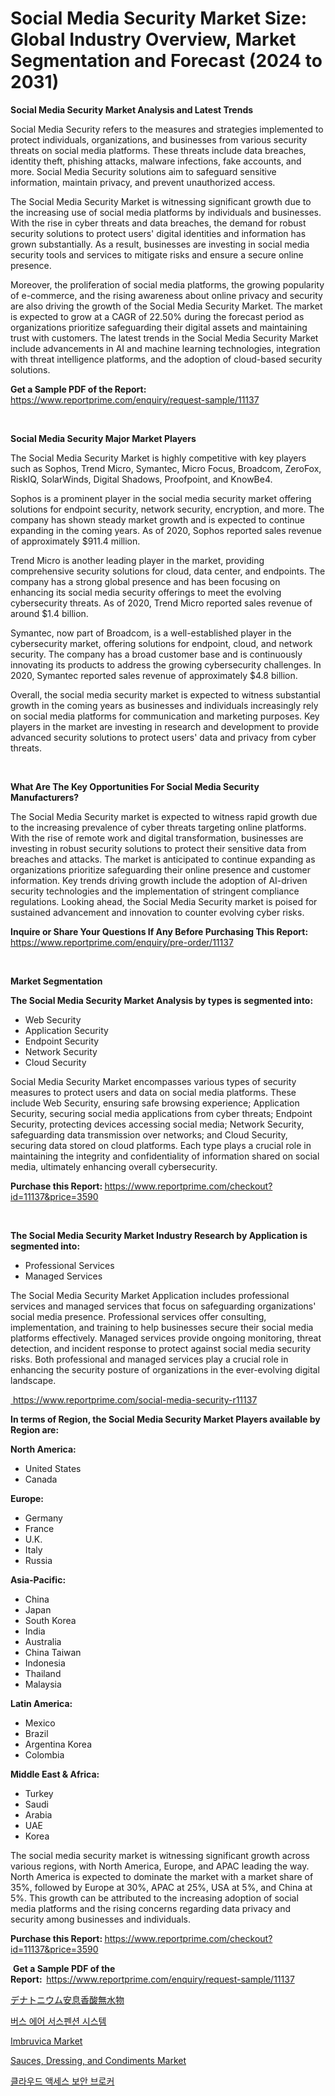 <p><h1>Social Media Security Market Size: Global Industry Overview, Market Segmentation and Forecast (2024 to 2031)</h1></p><p><strong>Social Media Security Market Analysis and Latest Trends</strong></p>
<p><p>Social Media Security refers to the measures and strategies implemented to protect individuals, organizations, and businesses from various security threats on social media platforms. These threats include data breaches, identity theft, phishing attacks, malware infections, fake accounts, and more. Social Media Security solutions aim to safeguard sensitive information, maintain privacy, and prevent unauthorized access.</p><p>The Social Media Security Market is witnessing significant growth due to the increasing use of social media platforms by individuals and businesses. With the rise in cyber threats and data breaches, the demand for robust security solutions to protect users' digital identities and information has grown substantially. As a result, businesses are investing in social media security tools and services to mitigate risks and ensure a secure online presence.</p><p>Moreover, the proliferation of social media platforms, the growing popularity of e-commerce, and the rising awareness about online privacy and security are also driving the growth of the Social Media Security Market. The market is expected to grow at a CAGR of 22.50% during the forecast period as organizations prioritize safeguarding their digital assets and maintaining trust with customers. The latest trends in the Social Media Security Market include advancements in AI and machine learning technologies, integration with threat intelligence platforms, and the adoption of cloud-based security solutions.</p></p>
<p><strong>Get a Sample PDF of the Report:&nbsp;</strong> <a href="https://www.reportprime.com/enquiry/request-sample/11137">https://www.reportprime.com/enquiry/request-sample/11137</a></p>
<p>&nbsp;</p>
<p><strong>Social Media Security Major Market Players</strong></p>
<p><p>The Social Media Security Market is highly competitive with key players such as Sophos, Trend Micro, Symantec, Micro Focus, Broadcom, ZeroFox, RiskIQ, SolarWinds, Digital Shadows, Proofpoint, and KnowBe4. </p><p>Sophos is a prominent player in the social media security market offering solutions for endpoint security, network security, encryption, and more. The company has shown steady market growth and is expected to continue expanding in the coming years. As of 2020, Sophos reported sales revenue of approximately $911.4 million.</p><p>Trend Micro is another leading player in the market, providing comprehensive security solutions for cloud, data center, and endpoints. The company has a strong global presence and has been focusing on enhancing its social media security offerings to meet the evolving cybersecurity threats. As of 2020, Trend Micro reported sales revenue of around $1.4 billion.</p><p>Symantec, now part of Broadcom, is a well-established player in the cybersecurity market, offering solutions for endpoint, cloud, and network security. The company has a broad customer base and is continuously innovating its products to address the growing cybersecurity challenges. In 2020, Symantec reported sales revenue of approximately $4.8 billion.</p><p>Overall, the social media security market is expected to witness substantial growth in the coming years as businesses and individuals increasingly rely on social media platforms for communication and marketing purposes. Key players in the market are investing in research and development to provide advanced security solutions to protect users' data and privacy from cyber threats.</p></p>
<p>&nbsp;</p>
<p><strong>What Are The Key Opportunities For Social Media Security Manufacturers?</strong></p>
<p><p>The Social Media Security market is expected to witness rapid growth due to the increasing prevalence of cyber threats targeting online platforms. With the rise of remote work and digital transformation, businesses are investing in robust security solutions to protect their sensitive data from breaches and attacks. The market is anticipated to continue expanding as organizations prioritize safeguarding their online presence and customer information. Key trends driving growth include the adoption of AI-driven security technologies and the implementation of stringent compliance regulations. Looking ahead, the Social Media Security market is poised for sustained advancement and innovation to counter evolving cyber risks.</p></p>
<p><strong>Inquire or Share Your Questions If Any Before Purchasing This Report:</strong> <a href="https://www.reportprime.com/enquiry/pre-order/11137">https://www.reportprime.com/enquiry/pre-order/11137</a></p>
<p>&nbsp;</p>
<p><strong>Market Segmentation</strong></p>
<p><strong>The Social Media Security Market Analysis by types is segmented into:</strong></p>
<p><ul><li>Web Security</li><li>Application Security</li><li>Endpoint Security</li><li>Network Security</li><li>Cloud Security</li></ul></p>
<p><p>Social Media Security Market encompasses various types of security measures to protect users and data on social media platforms. These include Web Security, ensuring safe browsing experience; Application Security, securing social media applications from cyber threats; Endpoint Security, protecting devices accessing social media; Network Security, safeguarding data transmission over networks; and Cloud Security, securing data stored on cloud platforms. Each type plays a crucial role in maintaining the integrity and confidentiality of information shared on social media, ultimately enhancing overall cybersecurity.</p></p>
<p><strong>Purchase this Report:&nbsp;</strong><a href="https://www.reportprime.com/checkout?id=11137&price=3590">https://www.reportprime.com/checkout?id=11137&price=3590</a></p>
<p>&nbsp;</p>
<p><strong>The Social Media Security Market Industry Research by Application is segmented into:</strong></p>
<p><ul><li>Professional Services</li><li>Managed Services</li></ul></p>
<p><p>The Social Media Security Market Application includes professional services and managed services that focus on safeguarding organizations' social media presence. Professional services offer consulting, implementation, and training to help businesses secure their social media platforms effectively. Managed services provide ongoing monitoring, threat detection, and incident response to protect against social media security risks. Both professional and managed services play a crucial role in enhancing the security posture of organizations in the ever-evolving digital landscape.</p></p>
<p><a href="https://www.reportprime.com/social-media-security-r11137">&nbsp;https://www.reportprime.com/social-media-security-r11137</a></p>
<p><strong>In terms of Region, the Social Media Security Market Players available by Region are:</strong></p>
<p>
    <p> <strong> North America: </strong>
        <ul>
            <li>United States</li>
            <li>Canada</li>
        </ul>
        </p> 
    <p> <strong> Europe: </strong>
        <ul>
            <li>Germany</li>
            <li>France</li>
            <li>U.K.</li>
            <li>Italy</li>
            <li>Russia</li>
        </ul>
        </p> 
    <p> <strong> Asia-Pacific: </strong>
        <ul>
            <li>China</li>
            <li>Japan</li>
            <li>South Korea</li>
            <li>India</li>
            <li>Australia</li>
            <li>China Taiwan</li>
            <li>Indonesia</li>
            <li>Thailand</li>
            <li>Malaysia</li>
        </ul>
        </p> 
    <p> <strong> Latin America: </strong>
        <ul>
            <li>Mexico</li>
            <li>Brazil</li>
            <li>Argentina Korea</li>
            <li>Colombia</li>
        </ul>
        </p> 
    <p> <strong> Middle East & Africa: </strong>
        <ul>
            <li>Turkey</li>
            <li>Saudi</li>
            <li>Arabia</li>
            <li>UAE</li>
            <li>Korea</li>
        </ul>
    </p>
    </p>
<p><p>The social media security market is witnessing significant growth across various regions, with North America, Europe, and APAC leading the way. North America is expected to dominate the market with a market share of 35%, followed by Europe at 30%, APAC at 25%, USA at 5%, and China at 5%. This growth can be attributed to the increasing adoption of social media platforms and the rising concerns regarding data privacy and security among businesses and individuals.</p></p>
<p><strong>Purchase this Report: </strong><a href="https://www.reportprime.com/checkout?id=11137&price=3590">https://www.reportprime.com/checkout?id=11137&price=3590</a></p>
<p>&nbsp;<strong>Get a Sample PDF of the Report:&nbsp;&nbsp;</strong><a href="https://www.reportprime.com/enquiry/request-sample/11137">https://www.reportprime.com/enquiry/request-sample/11137</a></p>
<p><strong></strong></p>
<p><p><a href="https://github.com/AbigaleHuel/Market-Research-Report-List-2/blob/main/5999896122199.md">デナトニウム安息香酸無水物</a></p><p><a href="https://medium.com/@zackeiracotton82024/%EA%B8%80%EB%A1%9C%EB%B2%8C-%EB%B2%84%EC%8A%A4-%EA%B3%B5%EA%B8%B0-%EC%84%9C%EC%8A%A4%ED%8E%9C%EC%85%98-%EC%8B%9C%EC%8A%A4%ED%85%9C-%EC%8B%9C%EC%9E%A5-%EC%A0%9C%ED%92%88-%EC%9C%A0%ED%98%95-%EC%88%98%EB%8F%99-%EA%B3%B5%EA%B8%B0-%EC%84%9C%EC%8A%A4%ED%8E%9C%EC%85%98-%EC%A0%84%EC%9E%90-%EA%B3%B5%EA%B8%B0-%EC%84%9C%EC%8A%A4%ED%8E%9C%EC%85%98-%EC%B5%9C%EC%A2%85-%EC%82%AC%EC%9A%A9%EC%9E%90-%EB%B0%8F-%EC%A7%80%EC%97%AD%EC%97%90-%EC%B4%88%EC%A0%90%EC%9D%84-%EB%A7%9E%EC%B6%98-%EB%B6%84%EC%84%9D-%EB%B0%8F-%EC%98%88%EC%B8%A1-2024%EB%85%84-2031%EB%85%84-1d99695b961a">버스 에어 서스펜션 시스템</a></p><p><a href="https://github.com/qrkceaah30/Market-Research-Report-List-1/blob/main/imbruvica-market.md">Imbruvica Market</a></p><p><a href="https://medium.com/@zoeyjohns2003/global-sauces-dressing-and-condiments-market-size-is-expected-to-experience-a-cagr-of-4-7-28eb5af23c9b">Sauces, Dressing, and Condiments Market</a></p><p><a href="https://medium.com/@veronicafigeroa8/%ED%81%B4%EB%9D%BC%EC%9A%B0%EB%93%9C-%EC%95%A1%EC%84%B8%EC%8A%A4-%EB%B3%B4%EC%95%88-%EB%B8%8C%EB%A1%9C%EC%BB%A4-%EC%82%B0%EC%97%85-%EB%B6%84%EC%84%9D-%EB%B3%B4%EA%B3%A0%EC%84%9C-2024%EB%85%84%EB%B6%80%ED%84%B0-2031%EB%85%84%EA%B9%8C%EC%A7%80%EC%9D%98-%EA%B8%B0%EA%B0%84%EC%9D%84-%EB%8C%80%EC%83%81%EC%9C%BC%EB%A1%9C-%EC%9D%91%EC%9A%A9-%ED%94%84%EB%A1%9C%EA%B7%B8%EB%9E%A8-%EC%9C%A0%ED%98%95-%EB%B0%8F-%EC%A7%80%EC%97%AD%EB%B3%84%EB%A1%9C-11-3-%EC%9D%98-cagr%EB%A1%9C-%EC%84%B1%EC%9E%A5%ED%95%98%EB%8A%94-%EC%8B%9C%EC%9E%A5-%EA%B7%9C%EB%AA%A8-%EC%98%88%EC%B8%A1-e04338277ba1">클라우드 액세스 보안 브로커</a></p></p>